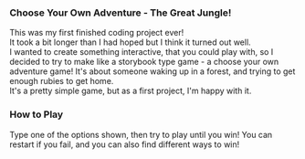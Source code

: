 ### Choose Your Own Adventure - The Great Jungle!
This was my first finished coding project ever!  
It took a bit longer than I had hoped but I think it turned out well.  
I wanted to create something interactive, that you could play with, so I decided to try to make like a storybook type game - a choose your own adventure game!
It's about someone waking up in a forest, and trying to get enough rubies to get home.  
It's a pretty simple game, but as a first project, I'm happy with it.

### How to Play
Type one of the options shown, then try to play until you win!
You can restart if you fail, and you can also find different ways to win!
